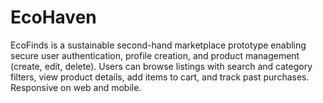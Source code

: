 # EcoHaven
EcoFinds is a sustainable second-hand marketplace prototype enabling secure user authentication, profile creation, and product management (create, edit, delete). Users can browse listings with search and category filters, view product details, add items to cart, and track past purchases. Responsive on web and mobile.
